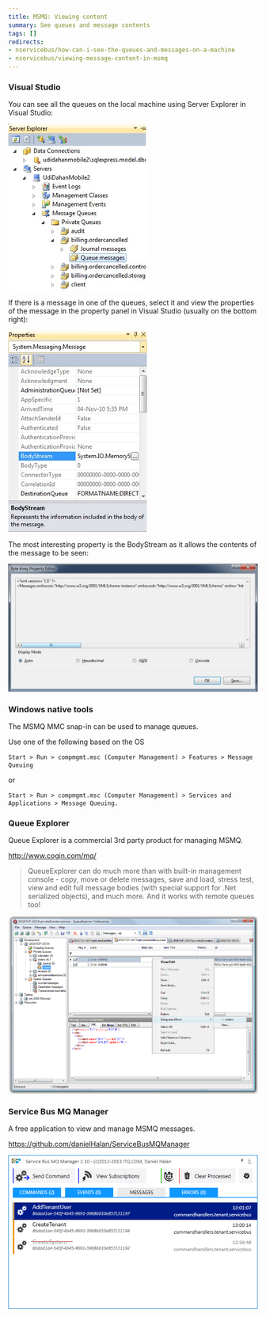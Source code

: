 ```yaml
---
title: MSMQ: Viewing content
summary: See queues and message contents
tags: []
redirects:
- nservicebus/how-can-i-see-the-queues-and-messages-on-a-machine
- nservicebus/viewing-message-content-in-msmq
---
```



### Visual Studio

You can see all the queues on the local machine using Server Explorer in Visual Studio:

![Server Explorer](server-explorer.png "Server Explorer")

If there is a message in one of the queues, select it and view the properties of the message in the property panel in Visual Studio (usually on the bottom right):

![Visual Studio properties](visual-studio-properties.png "Visual Studio properties")

The most interesting property is the BodyStream as it allows the contents of the message to be seen:

![Message contents](body-stream.png "Message contents")


### Windows native tools

The MSMQ MMC snap-in can be used to manage queues.

Use one of the following based on the OS

    Start > Run > compmgmt.msc (Computer Management) > Features > Message Queuing

or

    Start > Run > compmgmt.msc (Computer Management) > Services and Applications > Message Queuing.


### Queue Explorer

Queue Explorer is a commercial 3rd party product for managing MSMQ.

http://www.cogin.com/mq/

> QueueExplorer can do much more than with built-in management console - copy, move or delete messages, save and load, stress test, view and edit full message bodies (with special support for .Net serialized objects), and much more. And it works with remote queues too!

![](queue-explorer.png 'width=400')


### Service Bus MQ Manager

A free application to view and manage MSMQ messages.

https://github.com/danielHalan/ServiceBusMQManager

![](service-bus-mq-manager.png)
